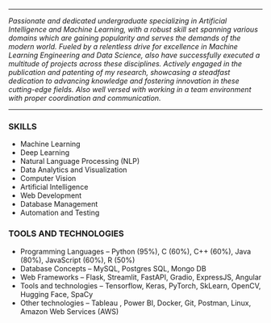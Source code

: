 


<hr>

<i>Passionate and dedicated undergraduate specializing in Artificial Intelligence and Machine Learning, with a robust skill set spanning various domains which are gaining popularity and serves the demands of the modern world. Fueled by a relentless drive for excellence in Machine Learning Engineering and Data Science, also have successfully executed a multitude of projects across these disciplines. Actively engaged in the publication and patenting of my research, showcasing a steadfast dedication to advancing knowledge and fostering innovation in these cutting-edge fields. Also well versed with working in a team environment with proper coordination and communication.</i>

<hr>

<h3>SKILLS</h3>
<ul>
<li>Machine Learning</li>
<li>Deep Learning</li>
<li>Natural Language Processing (NLP)</li>
<li>Data Analytics and Visualization</li>
<li>Computer Vision</li>
<li>Artificial Intelligence</li>
<li>Web Development</li>
<li>Database Management</li>
<li>Automation and Testing</li>
</ul>

<h3>TOOLS AND TECHNOLOGIES</h3>
<ul>
<li>Programming Languages – Python (95%), C (60%), C++ (60%), Java (80%), JavaScript (60%), R (50%) </li>
<li>Database Concepts – MySQL, Postgres SQL, Mongo DB</li>
<li>Web Frameworks – Flask, Streamlit, FastAPI, Gradio, ExpressJS, Angular</li>
<li>Tools and technologies – Tensorflow, Keras, PyTorch, SkLearn, OpenCV, Hugging Face, SpaCy</li>
<li>Other technologies – Tableau , Power BI, Docker, Git, Postman, Linux, Amazon Web Services (AWS)	</li>
</ul>

